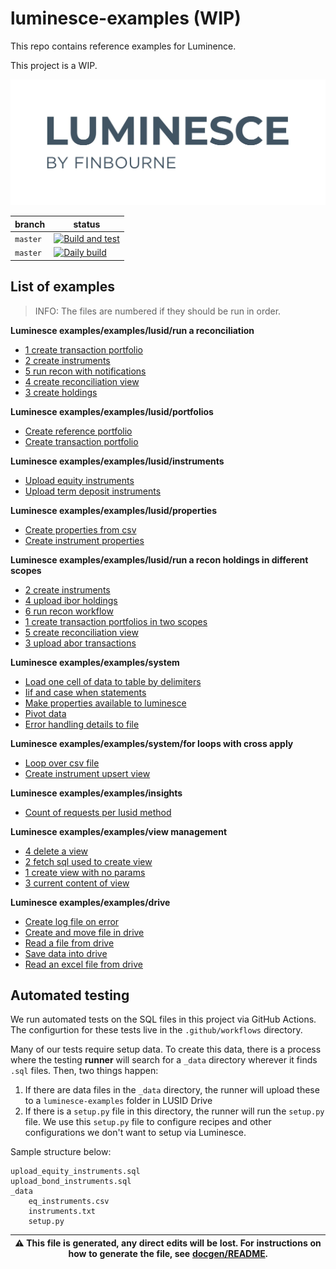 # luminesce-examples (WIP)

This repo contains reference examples for Luminence.

This project is a WIP.

![image info](./logo/luminesce_logo.jpg)

| branch | status |
| --- | --- |
| `master` | [![Build and test](https://github.com/finbourne/luminesce-examples/actions/workflows/build-and-test.yml/badge.svg)](https://github.com/finbourne/luminesce-examples/actions/workflows/build-and-test.yml)|
| `master` | [![Daily build](https://github.com/finbourne/luminesce-examples/actions/workflows/daily-build.yml/badge.svg)](https://github.com/finbourne/luminesce-examples/actions/workflows/daily-build.yml)|

## List of examples

> INFO: The files are numbered if they should be run in order.

**Luminesce examples/examples/lusid/run a reconciliation**
* [1 create transaction portfolio](luminesce-examples/examples/lusid/run-a-reconciliation/1-create-transaction-portfolio.sql)
* [2 create instruments](luminesce-examples/examples/lusid/run-a-reconciliation/2-create-instruments.sql)
* [5 run recon with notifications](luminesce-examples/examples/lusid/run-a-reconciliation/5-run-recon-with-notifications.sql)
* [4 create reconciliation view](luminesce-examples/examples/lusid/run-a-reconciliation/4-create-reconciliation-view.sql)
* [3 create holdings](luminesce-examples/examples/lusid/run-a-reconciliation/3-create-holdings.sql)

**Luminesce examples/examples/lusid/portfolios**
* [Create reference portfolio](luminesce-examples/examples/lusid/portfolios/create-reference-portfolio.sql)
* [Create transaction portfolio](luminesce-examples/examples/lusid/portfolios/create-transaction-portfolio.sql)

**Luminesce examples/examples/lusid/instruments**
* [Upload equity instruments](luminesce-examples/examples/lusid/instruments/upload-equity-instruments.sql)
* [Upload term deposit instruments](luminesce-examples/examples/lusid/instruments/upload-term-deposit-instruments.sql)

**Luminesce examples/examples/lusid/properties**
* [Create properties from csv](luminesce-examples/examples/lusid/properties/create-properties-from-csv.sql)
* [Create instrument properties](luminesce-examples/examples/lusid/properties/create-instrument-properties.sql)

**Luminesce examples/examples/lusid/run a recon holdings in different scopes**
* [2 create instruments](luminesce-examples/examples/lusid/run-a-recon-holdings-in-different-scopes/2-create-instruments.sql)
* [4 upload ibor holdings](luminesce-examples/examples/lusid/run-a-recon-holdings-in-different-scopes/4-upload-ibor-holdings.sql)
* [6 run recon workflow](luminesce-examples/examples/lusid/run-a-recon-holdings-in-different-scopes/6-run-recon-workflow.sql)
* [1 create transaction portfolios in two scopes](luminesce-examples/examples/lusid/run-a-recon-holdings-in-different-scopes/1-create-transaction-portfolios-in-two-scopes.sql)
* [5 create reconciliation view](luminesce-examples/examples/lusid/run-a-recon-holdings-in-different-scopes/5-create-reconciliation-view.sql)
* [3 upload abor transactions](luminesce-examples/examples/lusid/run-a-recon-holdings-in-different-scopes/3-upload-abor-transactions.sql)

**Luminesce examples/examples/system**
* [Load one cell of data to table by delimiters](luminesce-examples/examples/system/load-one-cell-of-data-to-table-by-delimiters.sql)
* [Iif and case when statements](luminesce-examples/examples/system/iif-and-case-when-statements.sql)
* [Make properties available to luminesce](luminesce-examples/examples/system/make-properties-available-to-luminesce.sql)
* [Pivot data](luminesce-examples/examples/system/pivot-data.sql)
* [Error handling details to file](luminesce-examples/examples/system/error-handling-details-to-file.sql)

**Luminesce examples/examples/system/for loops with cross apply**
* [Loop over csv file](luminesce-examples/examples/system/for-loops-with-cross-apply/loop-over-csv-file.sql)
* [Create instrument upsert view](luminesce-examples/examples/system/for-loops-with-cross-apply/create-instrument-upsert-view.sql)

**Luminesce examples/examples/insights**
* [Count of requests per lusid method](luminesce-examples/examples/insights/count-of-requests-per-lusid-method.sql)

**Luminesce examples/examples/view management**
* [4 delete a view](luminesce-examples/examples/view-management/4-delete-a-view.sql)
* [2 fetch sql used to create view](luminesce-examples/examples/view-management/2-fetch-sql-used-to-create-view.sql)
* [1 create view with no params](luminesce-examples/examples/view-management/1-create-view-with-no-params.sql)
* [3 current content of view](luminesce-examples/examples/view-management/3-current-content-of-view.sql)

**Luminesce examples/examples/drive**
* [Create log file on error](luminesce-examples/examples/drive/create-log-file-on-error.sql)
* [Create and move file in drive](luminesce-examples/examples/drive/create-and-move-file-in-drive.sql)
* [Read a file from drive](luminesce-examples/examples/drive/read-a-file-from-drive.sql)
* [Save data into drive](luminesce-examples/examples/drive/save-data-into-drive.sql)
* [Read an excel file from drive](luminesce-examples/examples/drive/read-an-excel-file-from-drive.sql)


## Automated testing

We run automated tests on the SQL files in this project via GitHub Actions. The configurtion for these tests live in the `.github/workflows`
directory.

Many of our tests require setup data. To create this data, there is a process where the testing <b>runner</b>
will search for a `_data` directory wherever it finds `.sql` files. Then, two things happen:

1. If there are data files in the `_data` directory, the runner will upload these to a `luminesce-examples` folder in
LUSID Drive
2. If there is a `setup.py` file in this directory, the runner will run the `setup.py` file. We use this `setup.py`
file to configure recipes and other configurations we don't want to setup via Luminesce.

Sample structure below:

```
upload_equity_instruments.sql
upload_bond_instruments.sql
_data
    eq_instruments.csv
    instruments.txt
    setup.py
```


| :warning: This file is generated, any direct edits will be lost. For instructions on how to generate the file, see [docgen/README](../docgen/). |
| --- |